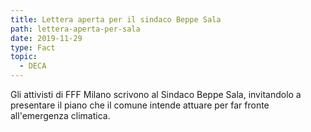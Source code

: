 ```yaml
---
title: Lettera aperta per il sindaco Beppe Sala
path: lettera-aperta-per-sala
date: 2019-11-29
type: Fact
topic:
  - DECA
---
```


Gli attivisti di FFF Milano scrivono al Sindaco Beppe Sala, invitandolo a presentare il piano che il comune intende attuare per far fronte all'emergenza climatica.

